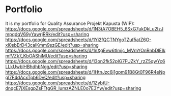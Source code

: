# Portfolio
It is my portfolio for Quality Assurance
Projekt Kapusta (WIP):
https://docs.google.com/spreadsheets/d/1N3tA7OBEH5_6SxG7ukDkLu2IzJmpqdqV69yYawrjRRk/edit?usp=sharing 
https://docs.google.com/spreadsheets/d/1Yi2fQCTNYgoTZuf5atZ6O-xl0sbErD43calKmm9szGE/edit?usp=sharing 
https://docs.google.com/spreadsheets/d/1nXgEvw6tImjc_MVmYOnRnbDlEIkmfVZk7_KbOAShiMU/edit?usp=sharing 
https://docs.google.com/spreadsheets/d/13on2fk52pIG7FUZkY_rzZ5qwYc6LLkUwblHBhdhbNgg/edit?usp=sharing 
https://docs.google.com/spreadsheets/d/1HtnJzc6j1gpm91B8Gt0F96R4eNpgI7F4dAcxTpb6DvQ/edit?usp=sharing 
https://docs.google.com/spreadsheets/d/1ZybtU-dnqcE7jXEsgpZsFTtgGR_lumzAZNLE0o7E3Yw/edit?usp=sharing
